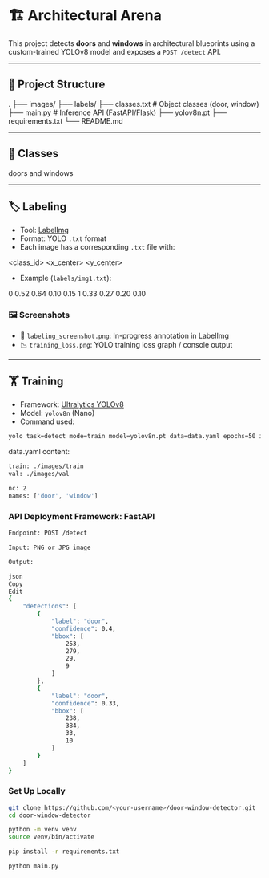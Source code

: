 # 🏗️ Architectural Arena 

This project detects **doors** and **windows** in architectural blueprints using a custom-trained YOLOv8 model and exposes a `POST /detect` API.

---

## 📂 Project Structure

.
├── images/ 
├── labels/ 
├── classes.txt # Object classes (door, window)
├── main.py # Inference API (FastAPI/Flask)
├── yolov8n.pt
├── requirements.txt
└── README.md 



---

## 🧠 Classes

doors and windows


---

## 🏷️ Labeling

- Tool: [LabelImg](https://github.com/tzutalin/labelImg)
- Format: YOLO `.txt` format
- Each image has a corresponding `.txt` file with:


<class_id> <x_center> <y_center> <width> <height>

- Example (`labels/img1.txt`):

0 0.52 0.64 0.10 0.15
1 0.33 0.27 0.20 0.10


### 🖼️ Screenshots
- 📸 `labeling_screenshot.png`: In-progress annotation in LabelImg
- 📉 `training_loss.png`: YOLO training loss graph / console output

---

## 🏋️ Training

- Framework: [Ultralytics YOLOv8](https://docs.ultralytics.com)
- Model: `yolov8n` (Nano)
- Command used:
```bash
yolo task=detect mode=train model=yolov8n.pt data=data.yaml epochs=50 imgsz=640
```


data.yaml content:
```bash
train: ./images/train
val: ./images/val

nc: 2
names: ['door', 'window']

```


### API Deployment Framework: FastAPI

```bash
Endpoint: POST /detect

Input: PNG or JPG image

Output:

json
Copy
Edit
{
    "detections": [
        {
            "label": "door",
            "confidence": 0.4,
            "bbox": [
                253,
                279,
                29,
                9
            ]
        },
        {
            "label": "door",
            "confidence": 0.33,
            "bbox": [
                238,
                384,
                33,
                10
            ]
        }
    ]
}
```

### Set Up Locally
```bash
git clone https://github.com/<your-username>/door-window-detector.git
cd door-window-detector

python -m venv venv
source venv/bin/activate   

pip install -r requirements.txt

python main.py            
```



